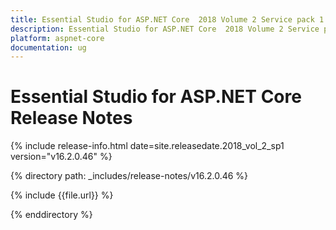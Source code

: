 ```yaml
---
title: Essential Studio for ASP.NET Core  2018 Volume 2 Service pack 1 Release Notes
description: Essential Studio for ASP.NET Core  2018 Volume 2 Service pack 1 Release Notes
platform: aspnet-core
documentation: ug
---
```


# Essential Studio for ASP.NET Core Release Notes

{% include release-info.html date=site.releasedate.2018_vol_2_sp1  version="v16.2.0.46" %} 

{% directory path: _includes/release-notes/v16.2.0.46 %}

{% include {{file.url}} %}

{% enddirectory %}